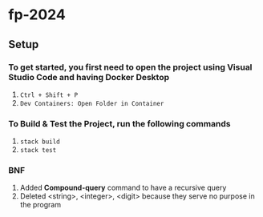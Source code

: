 # fp-2024

## Setup

### To get started, you first need to open the project using Visual Studio Code and having Docker Desktop
1. `Ctrl + Shift + P`
2. `Dev Containers: Open Folder in Container`

### To Build & Test the Project, run the following commands
1. `stack build`
2. `stack test`

### BNF
1. Added **Compound-query** command to have a recursive query
2. Deleted \<string\>, \<integer\>, \<digit\> because they serve no purpose in the program
